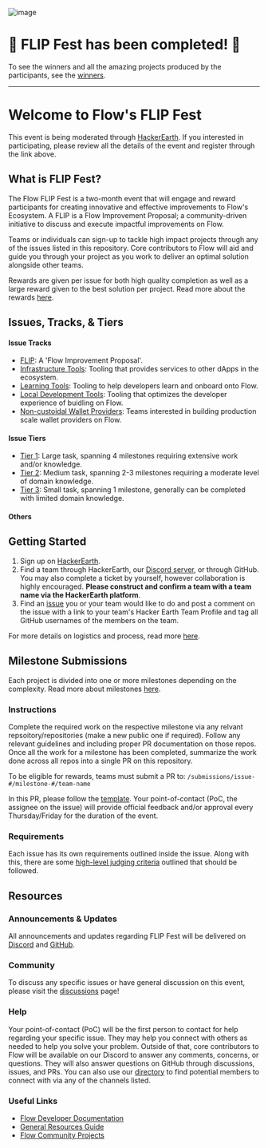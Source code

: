 ![image](https://user-images.githubusercontent.com/8709330/133093074-c64a6a04-3ee6-42d3-837d-d75ab9328a20.png)

# 🚧 FLIP Fest has been completed! 🚧

To see the winners and all the amazing projects produced by the participants, see the [winners](./winners.md).

---

# Welcome to Flow's FLIP Fest

This event is being moderated through [HackerEarth](https://www.hackerearth.com/challenges/hackathon/flip-fest/). If you interested in participating, please review all the details of the event and register through the link above.

## What is FLIP Fest?

The Flow FLIP Fest is a two-month event that will engage and reward participants for creating innovative and effective improvements to Flow's Ecosystem. A FLIP is a Flow Improvement Proposal; a community-driven initiative to discuss and execute impactful improvements on Flow.

Teams or individuals can sign-up to tackle high impact projects through any of the issues listed in this repository. Core contributors to Flow will aid and guide you through your project as you work to deliver an optimal solution alongside other teams.

Rewards are given per issue for both high quality completion as well as a large reward given to the best solution per project. Read more about the rewards [here](https://www.hackerearth.com/challenges/hackathon/flip-fest/#prizes).

## Issues, Tracks, & Tiers

#### Issue Tracks

- [FLIP](https://github.com/onflow/flip-fest/issues?q=is%3Aopen+is%3Aissue+label%3AFLIP): A 'Flow Improvement Proposal'.
- [Infrastructure Tools](https://github.com/onflow/flip-fest/issues?q=is%3Aopen+is%3Aissue+label%3A%22Infrastructure+Tools%22): Tooling that provides services to other dApps in the ecosystem.
- [Learning Tools](https://github.com/onflow/flip-fest/issues?q=is%3Aopen+is%3Aissue+label%3A%22Learning+Tools%22): Tooling to help developers learn and onboard onto Flow.
- [Local Development Tools](https://github.com/onflow/flip-fest/issues?q=is%3Aopen+is%3Aissue+label%3A%22Local+Development+Tools%22): Tooling that optimizes the developer experience of buidling on Flow.
- [Non-custoidal Wallet Providers](https://github.com/onflow/flip-fest/issues?q=is%3Aopen+is%3Aissue+label%3A%22Non-custodial+Wallet+Providers%22): Teams interested in building production scale wallet providers on Flow.

#### Issue Tiers

- [Tier 1](https://github.com/onflow/flip-fest/issues?q=is%3Aopen+is%3Aissue+label%3A%22Tier+1%22): Large task, spanning 4 milestones requiring extensive work and/or knowledge.
- [Tier 2](https://github.com/onflow/flip-fest/issues?q=is%3Aopen+is%3Aissue+label%3A%22Tier+2%22): 
Medium task, spanning 2-3 milestones requiring a moderate level of domain knowledge.
- [Tier 3](https://github.com/onflow/flip-fest/issues?q=is%3Aopen+is%3Aissue+label%3A%22Tier+3%22): 
Small task, spanning 1 milestone, generally can be completed with limited domain knowledge.

#### Others

## Getting Started

1. Sign up on [HackerEarth](https://www.hackerearth.com/challenges/hackathon/flip-fest/).
2. Find a team through HackerEarth, our [Discord server](https://discord.com/channels/613813861610684416/885732336052871188), or through GitHub. You may also complete a ticket by yourself, however collaboration is highly encouraged. **Please construct and confirm a team with a team name via the HackerEarth platform**.
3. Find an [issue](https://github.com/onflow/flip-fest/issues) you or your team would like to do and post a comment on the issue with a link to your team's Hacker Earth Team Profile and tag all GitHub usernames of the members on the team.

For more details on logistics and process, read more [here](https://www.hackerearth.com/challenges/hackathon/flip-fest/custom-tab/getting-started/#Getting%20Started).

## Milestone Submissions

Each project is divided into one or more milestones depending on the complexity. Read more about milestones [here](https://www.hackerearth.com/challenges/hackathon/flip-fest/#prizes).

### Instructions

Complete the required work on the respective milestone via any relvant repsoitory/repositories (make a new public one if required). Follow any relevant guidelines and including proper PR documentation on those repos. Once all the work for a milestone has been completed, summarize the work done across all repos into a single PR on this repository.

To be eligible for rewards, teams must submit a PR to:
`/submissions/issue-#/milestone-#/team-name`

In this PR, please follow the [template](https://github.com/onflow/flip-fest/blob/main/resources/pr-template.md). Your point-of-contact (PoC, the assignee on the issue) will provide official feedback and/or approval every Thursday/Friday for the duration of the event.

### Requirements

Each issue has its own requirements outlined inside the issue. Along with this, there are some [high-level judging criteria](https://github.com/onflow/flip-fest/blob/main/resources/judging-criteria.md) outlined that should be followed.

## Resources

### Announcements & Updates

All announcements and updates regarding FLIP Fest will be delivered on [Discord](https://discord.com/invite/86h3jGW8) and [GitHub](https://github.com/onflow/flip-fest/discussions).

### Community

To discuss any specific issues or have general discussion on this event, please visit the [discussions](https://github.com/onflow/flip-fest/discussions) page!

### Help

Your point-of-contact (PoC) will be the first person to contact for help regarding your specific issue. They may help you connect with others as needed to help you solve your problem. Outside of that, core contributors to Flow will be available on our Discord to answer any comments, concerns, or questions. They will also answer questions on GitHub through discussions, issues, and PRs. You can also use our [directory](https://github.com/onflow/flip-fest/blob/main/resources/flow-team-directory.csv) to find potential members to connect with via any of the channels listed.

### Useful Links

- [Flow Developer Documentation](https://docs.onflow.org/)
- [General Resources Guide](https://docs.google.com/document/d/1VXStCyTYRjGNCzTBUW9JAgVenfvLghKq3iMGkMlmroU/edit#heading=h.qpn9u6p0l5y7)
- [Flow Community Projects](https://www.flowverse.co/)
